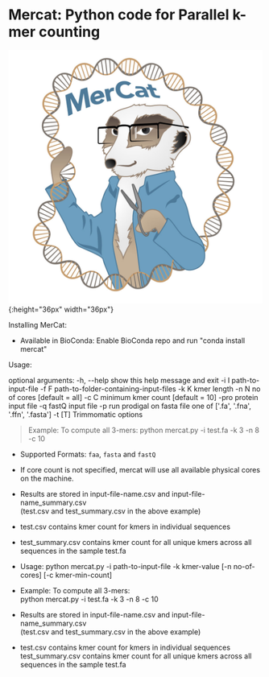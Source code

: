 Mercat: Python code for Parallel k-mer counting
================================================

![GitHub Logo](mercat.jpg){:height="36px" width="36px"}

  
Installing MerCat: 
 - Available in BioConda: Enable BioConda repo and run "conda install mercat"  
 
Usage:

optional arguments:
  -h, --help  show this help message and exit
  -i I        path-to-input-file
  -f F        path-to-folder-containing-input-files
  -k K        kmer length
  -n N        no of cores [default = all]
  -c C        minimum kmer count [default = 10]
  -pro        protein input file
  -q          fastQ input file
  -p          run prodigal on fasta file one of ['.fa', '.fna', '.ffn', '.fasta']
  -t [T]      Trimmomatic options


> Example: To compute all 3-mers:
            python mercat.py -i test.fa -k 3 -n 8 -c 10
            
- Supported Formats: `faa`, `fasta` and `fastQ`
- If core count is not specified, mercat will use all available physical cores on the machine.
- Results are stored in input-file-name.csv and input-file-name_summary.csv  
   (test.csv and test_summary.csv in the above example)  
- test.csv contains kmer count for kmers in individual sequences  
- test_summary.csv contains kmer count for all unique kmers across all sequences in the sample test.fa


- Usage: python mercat.py -i path-to-input-file -k kmer-value [-n no-of-cores] [-c kmer-min-count]  
- Example: To compute all 3-mers:  
            python mercat.py -i test.fa -k 3 -n 8 -c 10
- Results are stored in input-file-name.csv and input-file-name_summary.csv  
   (test.csv and test_summary.csv in the above example)
- test.csv contains kmer count for kmers in individual sequences  
   test_summary.csv contains kmer count for all unique kmers across all sequences in the sample test.fa 
   
   
